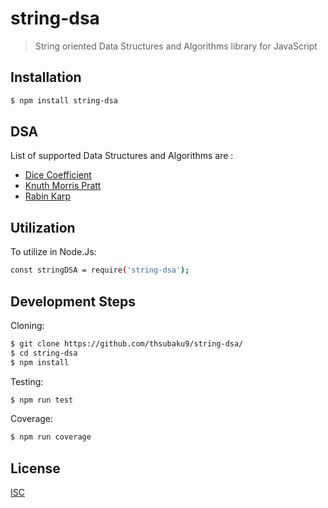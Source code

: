 # string-dsa
> String oriented Data Structures and Algorithms library for JavaScript

## Installation

```sh
$ npm install string-dsa
```

## DSA

List of supported Data Structures and Algorithms are :

- [Dice Coefficient](https://github.com/thsubaku9/string-dsa/blob/main/src/dice_coeff.js)
- [Knuth Morris Pratt](https://github.com/thsubaku9/string-dsa/blob/main/src/search/kmp.js)
- [Rabin Karp](https://github.com/thsubaku9/string-dsa/blob/main/src/search/rabin_karp.js)

## Utilization

To utilize in Node.Js:

```sh
const stringDSA = require('string-dsa');
```

## Development Steps

Cloning:

```sh
$ git clone https://github.com/thsubaku9/string-dsa/
$ cd string-dsa
$ npm install
```

Testing:

```sh
$ npm run test
```

Coverage:

```sh
$ npm run coverage
```


## License

[ISC](https://github.com/thsubaku9/string-dsa/blob/main/LICENSE)
